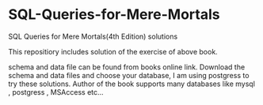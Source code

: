 # SQL-Queries-for-Mere-Mortals
SQL Queries for Mere Mortals(4th Edition) solutions 

This repositiory includes solution of the exercise of above book.  

schema and data file can be found from books online link. Download the schema and data files and choose your database, I am using postgress to try these solutions. Author of the book supports many databases like mysql , postgress , MSAccess etc...